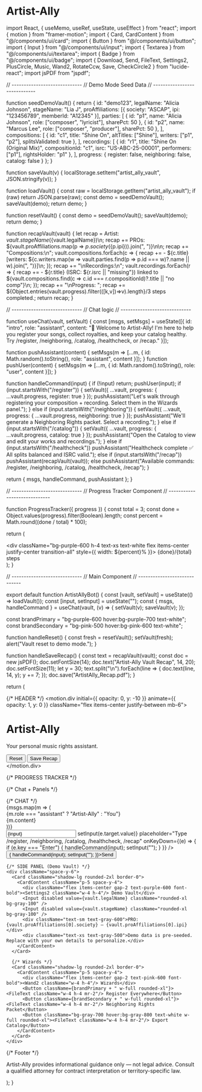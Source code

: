 # Artist-Ally
import React, { useMemo, useRef, useState, useEffect } from "react"; import { motion } from "framer-motion"; import { Card, CardContent } from "@/components/ui/card"; import { Button } from "@/components/ui/button"; import { Input } from "@/components/ui/input"; import { Textarea } from "@/components/ui/textarea"; import { Badge } from "@/components/ui/badge"; import { Download, Send, FileText, Settings2, PlusCircle, Music, Wand2, RotateCcw, Save, CheckCircle2 } from "lucide-react"; import jsPDF from "jspdf";

// ----------------------------- // Demo Mode Seed Data // -----------------------------

function seedDemoVault() { return { id: "demo123", legalName: "Alicia Johnson", stageName: "Lia J", proAffiliations: [{ society: "ASCAP", ipi: "123456789", memberId: "A12345" }], parties: [ { id: "p1", name: "Alicia Johnson", role: ["composer", "lyricist"], sharePct: 50 }, { id: "p2", name: "Marcus Lee", role: ["composer", "producer"], sharePct: 50 }, ], compositions: [ { id: "c1", title: "Shine On", altTitles: ["Shine"], writers: ["p1", "p2"], splitsValidated: true }, ], recordings: [ { id: "r1", title: "Shine On (Original Mix)", compositionId: "c1", isrc: "US-ABC-25-00001", performers: ["p1"], rightsHolder: "p1" }, ], progress: { register: false, neighboring: false, catalog: false } }; }

function saveVault(v) { localStorage.setItem("artist_ally_vault", JSON.stringify(v)); }

function loadVault() { const raw = localStorage.getItem("artist_ally_vault"); if (raw) return JSON.parse(raw); const demo = seedDemoVault(); saveVault(demo); return demo; }

function resetVault() { const demo = seedDemoVault(); saveVault(demo); return demo; }

function recapVault(vault) { let recap = Artist: ${vault.stageName} (${vault.legalName})\n; recap += PROs: ${vault.proAffiliations.map(p => ${p.society} (${p.ipi})).join(", ")}\n\n; recap += "Compositions:\n"; vault.compositions.forEach(c => { recap += - ${c.title} [writers: ${c.writers.map(w => vault.parties.find(p => p.id === w)?.name || w).join(", ")}]\n; }); recap += "\nRecordings:\n"; vault.recordings.forEach(r => { recap += - ${r.title} (ISRC: ${r.isrc || "missing"}) linked to ${vault.compositions.find(c => c.id === r.compositionId)?.title || "no comp"}\n; }); recap += "\nProgress: "; recap += ${Object.entries(vault.progress).filter(([k,v])=>v).length}/3 steps completed.; return recap; }

// ----------------------------- // Chat logic // -----------------------------

function useChat(vault, setVault) { const [msgs, setMsgs] = useState([{ id: "intro", role: "assistant", content: "👋 Welcome to Artist-Ally! I'm here to help you register your songs, collect royalties, and keep your catalog healthy. Try /register, /neighboring, /catalog, /healthcheck, or /recap." }]);

function pushAssistant(content) { setMsgs(m => [...m, { id: Math.random().toString(), role: "assistant", content }]); } function pushUser(content) { setMsgs(m => [...m, { id: Math.random().toString(), role: "user", content }]); }

function handleCommand(input) { if (!input) return; pushUser(input); if (input.startsWith("/register")) { setVault({ ...vault, progress: { ...vault.progress, register: true } }); pushAssistant("Let's walk through registering your composition + recording. Select them in the Wizards panel."); } else if (input.startsWith("/neighboring")) { setVault({ ...vault, progress: { ...vault.progress, neighboring: true } }); pushAssistant("We'll generate a Neighboring Rights packet. Select a recording."); } else if (input.startsWith("/catalog")) { setVault({ ...vault, progress: { ...vault.progress, catalog: true } }); pushAssistant("Open the Catalog to view and edit your works and recordings."); } else if (input.startsWith("/healthcheck")) pushAssistant("Healthcheck complete ✅ All splits balanced and ISRC valid."); else if (input.startsWith("/recap")) pushAssistant(recapVault(vault)); else pushAssistant("Available commands: /register, /neighboring, /catalog, /healthcheck, /recap"); }

return { msgs, handleCommand, pushAssistant }; }

// ----------------------------- // Progress Tracker Component // -----------------------------

function ProgressTracker({ progress }) { const total = 3; const done = Object.values(progress).filter(Boolean).length; const percent = Math.round((done / total) * 100);

return ( <div className="w-full bg-gray-200 rounded-full h-4 overflow-hidden"> <div className="bg-purple-600 h-4 text-xs text-white flex items-center justify-center transition-all" style={{ width: ${percent}% }}> {done}/{total} steps </div> </div> ); }

// ----------------------------- // Main Component // -----------------------------

export default function ArtistAllyBot() { const [vault, setVault] = useState(() => loadVault()); const [input, setInput] = useState(""); const { msgs, handleCommand } = useChat(vault, (v) => { setVault(v); saveVault(v); });

const brandPrimary = "bg-purple-600 hover:bg-purple-700 text-white"; const brandSecondary = "bg-pink-500 hover:bg-pink-600 text-white";

function handleReset() { const fresh = resetVault(); setVault(fresh); alert("Vault reset to demo mode."); }

function handleSaveRecap() { const text = recapVault(vault); const doc = new jsPDF(); doc.setFontSize(14); doc.text("Artist-Ally Vault Recap", 14, 20); doc.setFontSize(11); let y = 30; text.split("\n").forEach(line => { doc.text(line, 14, y); y += 7; }); doc.save("ArtistAlly_Recap.pdf"); }

return ( <div className="w-full max-w-6xl mx-auto font-sans"> {/* HEADER */} <motion.div initial={{ opacity: 0, y: -10 }} animate={{ opacity: 1, y: 0 }} className="flex items-center justify-between mb-6"> <div className="flex items-center gap-3"> <Music className="w-8 h-8 text-purple-600" /> <div> <h1 className="text-2xl font-bold text-gray-800">Artist-Ally</h1> <p className="text-sm text-gray-600">Your personal music rights assistant.</p> </div> </div> <div className="flex gap-2"> <Button className="bg-gray-200 text-gray-700 hover:bg-gray-300 rounded-xl flex items-center gap-1" onClick={handleReset}><RotateCcw className="w-4 h-4"/> Reset</Button> <Button className="bg-green-600 hover:bg-green-700 text-white rounded-xl flex items-center gap-1" onClick={handleSaveRecap}><Save className="w-4 h-4"/> Save Recap</Button> </div> </motion.div>

{/* PROGRESS TRACKER */}
  <div className="mb-6">
    <ProgressTracker progress={vault.progress} />
  </div>

  {/* Chat + Panels */}
  <div className="grid md:grid-cols-3 gap-6">
    {/* CHAT */}
    <Card className="md:col-span-2 shadow-2xl rounded-2xl border-0 bg-white">
      <CardContent className="p-5">
        <div className="h-[420px] overflow-y-auto border rounded-2xl p-4 bg-gray-50">
          {msgs.map(m => (
            <motion.div key={m.id} initial={{ opacity: 0, y: 10 }} animate={{ opacity: 1, y: 0 }} className="mb-4">
              <div className="text-xs uppercase tracking-wider mb-1 font-semibold text-gray-500">{m.role === "assistant" ? "Artist-Ally" : "You"}</div>
              <div className={"whitespace-pre-wrap rounded-2xl p-3 shadow-sm " + (m.role === "assistant" ? "bg-white" : "bg-purple-50 border border-purple-200")}>{m.content}</div>
            </motion.div>
          ))}
        </div>
        <div className="mt-4 flex gap-2">
          <Input className="rounded-xl" value={input} onChange={e => setInput(e.target.value)} placeholder="Type /register, /neighboring, /catalog, /healthcheck, /recap" onKeyDown={(e) => { if (e.key === "Enter") { handleCommand(input); setInput(""); } }} />
          <Button className={brandPrimary + " rounded-xl"} onClick={() => { handleCommand(input); setInput(""); }}><Send className="w-4 h-4 mr-2"/>Send</Button>
        </div>
      </CardContent>
    </Card>

    {/* SIDE PANEL (Demo Vault) */}
    <div className="space-y-6">
      <Card className="shadow-lg rounded-2xl border-0">
        <CardContent className="p-5 space-y-4">
          <div className="flex items-center gap-2 text-purple-600 font-bold"><Settings2 className="w-4 h-4"/> Demo Vault</div>
          <Input disabled value={vault.legalName} className="rounded-xl bg-gray-100" />
          <Input disabled value={vault.stageName} className="rounded-xl bg-gray-100" />
          <div className="text-sm text-gray-600">PRO: {vault.proAffiliations[0].society} — {vault.proAffiliations[0].ipi}</div>
          <div className="text-xs text-gray-500">Demo data is pre-seeded. Replace with your own details to personalize.</div>
        </CardContent>
      </Card>

      {/* Wizards */}
      <Card className="shadow-lg rounded-2xl border-0">
        <CardContent className="p-5 space-y-4">
          <div className="flex items-center gap-2 text-pink-600 font-bold"><Wand2 className="w-4 h-4"/> Wizards</div>
          <Button className={brandPrimary + " w-full rounded-xl"}><FileText className="w-4 h-4 mr-2"/> Register Everywhere</Button>
          <Button className={brandSecondary + " w-full rounded-xl"}><FileText className="w-4 h-4 mr-2"/> Neighboring Rights Packet</Button>
          <Button className="bg-gray-700 hover:bg-gray-800 text-white w-full rounded-xl"><FileText className="w-4 h-4 mr-2"/> Export Catalog</Button>
        </CardContent>
      </Card>
    </div>
  </div>

  {/* Footer */}
  <div className="text-xs text-gray-600 mt-6 p-4 border rounded-2xl bg-gray-50">
    Artist-Ally provides informational guidance only — not legal advice. Consult a qualified attorney for contract interpretation or territory-specific law.
  </div>
</div>

); }
